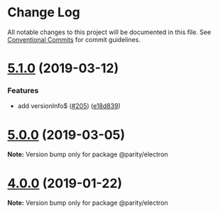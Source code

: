 # Change Log

All notable changes to this project will be documented in this file.
See [Conventional Commits](https://conventionalcommits.org) for commit guidelines.

# [5.1.0](https://github.com/paritytech/js-libs/tree/master/packages/electron/compare/v5.0.1...v5.1.0) (2019-03-12)


### Features

* add versionInfo$ ([#205](https://github.com/paritytech/js-libs/tree/master/packages/electron/issues/205)) ([e18d839](https://github.com/paritytech/js-libs/tree/master/packages/electron/commit/e18d839))





# [5.0.0](https://github.com/paritytech/js-libs/tree/master/packages/electron/compare/v4.1.1...v5.0.0) (2019-03-05)

**Note:** Version bump only for package @parity/electron





# [4.0.0](https://github.com/paritytech/js-libs/tree/master/packages/electron/compare/v3.0.31...v4.0.0) (2019-01-22)

**Note:** Version bump only for package @parity/electron
